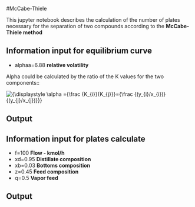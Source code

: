 #McCabe-Thiele

This jupyter notebook describes the calculation of the number of plates necessary for the separation of two compounds according to the **McCabe-Thiele method**

## Information input for equilibrium curve
- alphaa=6.88 **relative volatility**

Alpha could be calculated by the ratio of the  K  values for the two components::

![{\displaystyle \alpha ={\frac {K_{i}}{K_{j}}}={\frac {(y_{i}/x_{i})}{(y_{j}/x_{j})}}}](https://wikimedia.org/api/rest_v1/media/math/render/svg/7b199a28763c6492c2c9d071bf148faf21689bd9)
## Output


## Information input for plates calculate
- f=100   **Flow - kmol/h**
- xd=0.95 **Distillate composition**
- xb=0.03 **Bottoms composition**
- z=0.45  **Feed composition**
- q=0.5   **Vapor feed**

## Output
